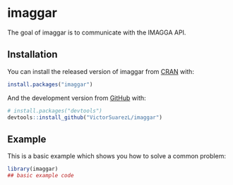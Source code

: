 
<!-- README.md is generated from README.Rmd. Please edit that file -->

# imaggar

<!-- badges: start -->

<!-- badges: end -->

The goal of imaggar is to communicate with the IMAGGA API.

## Installation

You can install the released version of imaggar from
[CRAN](https://CRAN.R-project.org) with:

``` r
install.packages("imaggar")
```

And the development version from [GitHub](https://github.com/) with:

``` r
# install.packages("devtools")
devtools::install_github("VictorSuarezL/imaggar")
```

## Example

This is a basic example which shows you how to solve a common problem:

``` r
library(imaggar)
## basic example code
```
